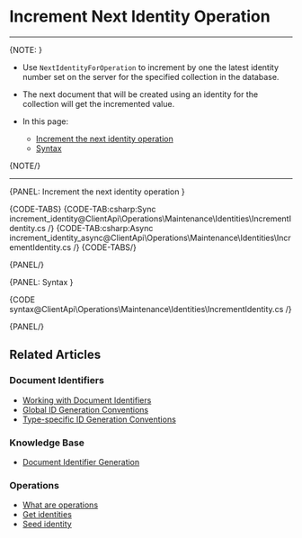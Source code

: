 # Increment Next Identity Operation

---

{NOTE: }

* Use `NextIdentityForOperation` to increment by one the latest identity number set on the server for the specified collection in the database.

* The next document that will be created using an identity for the collection will get the incremented value.

* In this page:

  * [Increment the next identity operation](../../../../client-api/operations/maintenance/identities/get-identities#get-identities-operation)
  * [Syntax](../../../../client-api/operations/maintenance/identities/get-identities#syntax)

{NOTE/}

---

{PANEL: Increment the next identity operation }

{CODE-TABS}
{CODE-TAB:csharp:Sync increment_identity@ClientApi\Operations\Maintenance\Identities\IncrementIdentity.cs /}
{CODE-TAB:csharp:Async increment_identity_async@ClientApi\Operations\Maintenance\Identities\IncrementIdentity.cs /}
{CODE-TABS/}

{PANEL/}

{PANEL: Syntax }

{CODE syntax@ClientApi\Operations\Maintenance\Identities\IncrementIdentity.cs /}

{PANEL/}

## Related Articles

### Document Identifiers

- [Working with Document Identifiers](../../../../client-api/document-identifiers/working-with-document-identifiers)
- [Global ID Generation Conventions](../../../../client-api/configuration/identifier-generation/global)
- [Type-specific ID Generation Conventions](../../../../client-api/configuration/identifier-generation/type-specific)

### Knowledge Base

- [Document Identifier Generation](../../../../server/kb/document-identifier-generation)

### Operations

- [What are operations](../../../../client-api/operations/what-are-operations)
- [Get identities](../../../../client-api/operations/get-identities)
- [Seed identity](../../../../client-api/operations/seed-identity)
